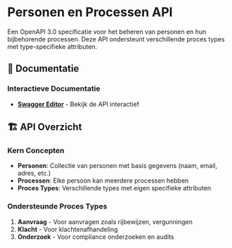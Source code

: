 # Personen en Processen API

Een OpenAPI 3.0 specificatie voor het beheren van personen en hun bijbehorende processen. Deze API ondersteunt verschillende proces types met type-specifieke attributen.

## 📖 Documentatie

### Interactieve Documentatie

- **[Swagger Editor](https://editor.swagger.io/?url=https://raw.githubusercontent.com/diderikvw/personen-processen-api/main/openapi.yaml)** - Bekijk de API interactief

## 🏗️ API Overzicht

### Kern Concepten

- **Personen**: Collectie van personen met basis gegevens (naam, email, adres, etc.)
- **Processen**: Elke persoon kan meerdere processen hebben
- **Proces Types**: Verschillende types met eigen specifieke attributen

### Ondersteunde Proces Types

1. **Aanvraag** - Voor aanvragen zoals rijbewijzen, vergunningen
2. **Klacht** - Voor klachtenafhandeling
3. **Onderzoek** - Voor compliance onderzoeken en audits
